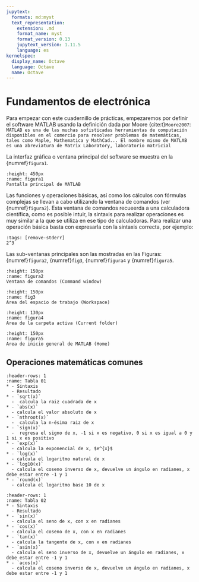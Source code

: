 ```yaml
---
jupytext:
  formats: md:myst
  text_representation:
    extension: .md
    format_name: myst
    format_version: 0.13
    jupytext_version: 1.11.5
    language: es
kernelspec:
  display_name: Octave
  language: Octave
  name: Octave
---
```


# Fundamentos de electrónica

Para empezar con este cuadernillo de prácticas, empezaremos por definir el software MATLAB usando la definición dada por Moore {cite:t}`Moore2007`: ``MATLAB es una de las muchas sofisticadas herramientas de computación disponibles
en el comercio para resolver problemas de matemáticas, tales como Maple, Mathematica y MathCad... El nombre mismo de MATLAB es una abreviatura de Matrix Laboratory, laboratorio matricial``


La interfaz gráfica o ventana principal del software se muestra en la {numref}`figura1`.
```{figure} /images/figura1.jpg
:height: 450px
:name: figura1
Pantalla principal de MATLAB
```

Las funciones y operaciones básicas, así como los cálculos con fórmulas complejas se llevan a cabo utilizando la ventana de comandos (ver {numref}`figura2`). Esta ventana de comandos recueerda a una calculadora científica, como es posible intuir, la sintaxis para realizar operaciones es muy similar a la que se utiliza en ese tipo de calculadoras. Para realizar una operación básica basta con expresarla con la sintaxis correcta, por ejemplo: 

```{code-cell} Octave
:tags: [remove-stderr]
2^3
```

Las sub-ventanas principales son las mostradas en las Figuras: {numref}`figura2`, {numref}`fig3`, {numref}`figura4` y {numref}`figura5`.


```{figure} /images/figura2a.jpg
:height: 150px
:name: figura2
Ventana de comandos (Command window)

```
```{figure} /images/figura2b.jpg
:height: 150px
:name: fig3
Area del espacio de trabajo (Workspace)

```

```{figure} /images/figura3b.jpg
:height: 130px
:name: figura4
Area de la carpeta activa (Current folder)

```
```{figure} /images/figura3c.jpg
:height: 150px
:name: figura5
Area de inicio general de MATLAB (Home)

```

## Operaciones matemáticas comunes

```{list-table} Operaciones matemáticas 
:header-rows: 1
:name: Tabla 01
* - Sintaxis
  - Resultado
* - `sqrt(x)`
  -  calcula la raiz cuadrada de x
* - `abs(x)`
  - calcula el valor absoluto de x
* - `nthroot(x)`
  -  calcula la n-ésima raiz de x
* - `sign(x)`
  -  regresa el signo de x, -1 si x es negativo, 0 si x es igual a 0 y 1 si x es positivo
* - `exp(x)`
  - calcula la exponencial de x, $e^{x}$
* - `log(x)`
  - calcula el logaritmo natural de x
* - `log10(x)`
  - calcula el coseno inverso de x, devuelve un ángulo en radianes, x debe estar entre -1 y 1
* - `round(x)`
  - calcula el logaritmo base 10 de x  
```



```{list-table} Operaciones matemáticas con funciones trigonométricas
:header-rows: 1
:name: Tabla 02
* - Sintaxis
  - Resultado
* - `sin(x)`
  - calcula el seno de x, con x en radianes
* - `cos(x)`
  - calcula el coseno de x, con x en radianes
* - `tan(x)`
  - calcula la tangente de x, con x en radianes 
* - `asin(x)`
  - calcula el seno inverso de x, devuelve un ángulo en radianes, x debe estar entre -1 y 1
* - `acos(x)`
  - calcula el coseno inverso de x, devuelve un ángulo en radianes, x debe estar entre -1 y 1
```


